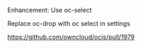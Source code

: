 Enhancement: Use oc-select

Replace oc-drop with oc select in settings

https://github.com/owncloud/ocis/pull/1979
